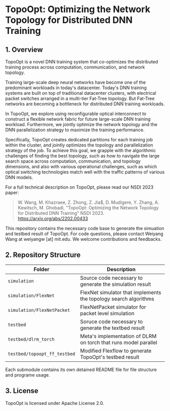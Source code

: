 # TopoOpt: Optimizing the Network Topology for Distributed DNN Training

## 1. Overview

TopoOpt is a novel DNN training system that co-optimizes the distributed training process across computation, communication, and network topology.

Training large-scale deep neural networks have become one of the predominant workloads in today's datacenter. Today's DNN training systems are built on top of traditional datacenter clusters, with electrical packet switches arranged in a multi-tier Fat-Tree topology. But Fat-Tree networks are becoming a bottleneck for distributed DNN training workloads.

In TopoOpt, we explore using reconfigurable optical interconnect to construct a flexible network fabric for future large-scale DNN training workload. Furthermore, we jointly optimize the network topology and the DNN parallelization strategy to maximize the training performance. 

Specifically, TopoOpt creates dedicated partitions for each training job within the cluster, and jointly optimizes the topology and parallelization strategy of the job. To achieve this goal, we grapple with the algorithmic challenges of finding the best topology, such as how to navigate the large search space across computation, communication, and topology dimensions, and also with various operational challenges, such as which optical switching technologies match well with the traffic patterns of various DNN models. 

For a full technical description on TopoOpt, please read our NSDI 2023 paper:
> W. Wang, M. Khazraee, Z. Zhong, Z. Jia$, D. Mudigere, Y. Zhang, A. Kewitsch, M. Ghobadi, "TopoOpt: Optimizing the Network Topology for Distributed DNN Training" NSDI 2023. https://arxiv.org/abs/2202.00433

This repository contains the necessary code base to generate the simuation and testbed result of TopoOpt. For code questions, please contact Weiyang Wang at weiyangw [at] mit.edu. We welcome contributions and feedbacks.

## 2. Repository Structure
| Folder                         | Description                                                      |
| -------------------------------|------------------------------------------------------------------|
| `simulation`                   | Source code necessary to generate the simulation result          | 
| `simulation/FlexNet`           | FlexNet simulator that implements the topology search algorithms |
| `simulation/FlexNetPacket`     | FlexNetPacket simulator for packet level simulation              |
| `testbed`                      | Soruce code necessary to generate the textbed result             |
| `testbed/dlrm_torch`           | Meta's implementation of DLRM on torch that runs model parallel  |
| `testbed/topoopt_ff_testbed`   | Modified Flexflow to generate TopoOpt's testbed result           |

Each submodule contains its own detained README file for file structure and programe usage. 

## 3. License
TopoOpt is licensed under Apache License 2.0.